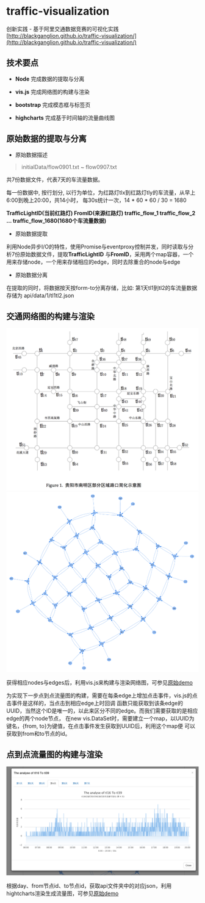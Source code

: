 # traffic-visualization
创新实践 - 基于阿里交通数据竞赛的可视化实践
[http://blackganglion.github.io/traffic-visualization/](http://blackganglion.github.io/traffic-visualization/)

## 技术要点

* **Node** 完成数据的提取与分离

* **vis.js** 完成网络图的构建与渲染

* **bootstrap** 完成模态框与标签页

* **highcharts** 完成基于时间轴的流量曲线图

## 原始数据的提取与分离

* 原始数据描述

> initialData/flow0901.txt ~ flow0907.txt 

共7份数据文件，代表7天的车流量数据。

每一份数据中, 按行划分, 以行为单位，为红路灯tlx到红路灯tly的车流量，从早上6:00到晚上20:00，共14小时，
每30s统计一次，14 * 60 * 60 / 30 = 1680

**TrafficLightID(当前红路灯) FromID(来源红路灯) traffic_flow_1 traffic_flow_2 ... traffic_flow_1680(1680个车流量数据)**

* 原始数据提取

利用Node异步I/O的特性，使用Promise与eventproxy控制并发，同时读取与分析7份原始数据文件，提取**TrafficLightID**
与**FromID**，采用两个map容器，一个用来存储node，一个用来存储相应的edge，同时去除重合的node与edge

* 原始数据分离

在提取的同时，将数据按天按form-to分离存储，比如: 第1天tl1到tl2的车流量数据存储为 api/data/1/tl1tl2.json

## 交通网络图的构建与渲染

![traffic-pdf](images/traffic-pdf.png)
![traffic-network](images/traffic-network.png)

获得相应nodes与edges后，利用vis.js来构建与渲染网络图，可参见[原始demo](http://visjs.org/examples/network/edgeStyles/arrows.html)

为实现下一步点到点流量图的构建，需要在每条edge上增加点击事件，vis.js的点击事件是这样的，当点击到相应edge上时回调
函数只能获取到该条edge的UUID，当然这个ID是唯一的，以此来区分不同的edge。而我们需要获取的是相应edge的两个node节点，
在new vis.DataSet时，需要建立一个map，以UUID为键名，{from, to}为键值，在点击事件发生获取到UUID后，利用这个map便
可以获取到from和to节点的id。

## 点到点流量图的构建与渲染

![highcharts](images/hightcharts.png)

根据day、from节点id、to节点id，获取api文件夹中的对应json，利用hightcharts渲染生成流量图，可参见[原始demo](http://code.hcharts.cn/demos/hhhhx1)
